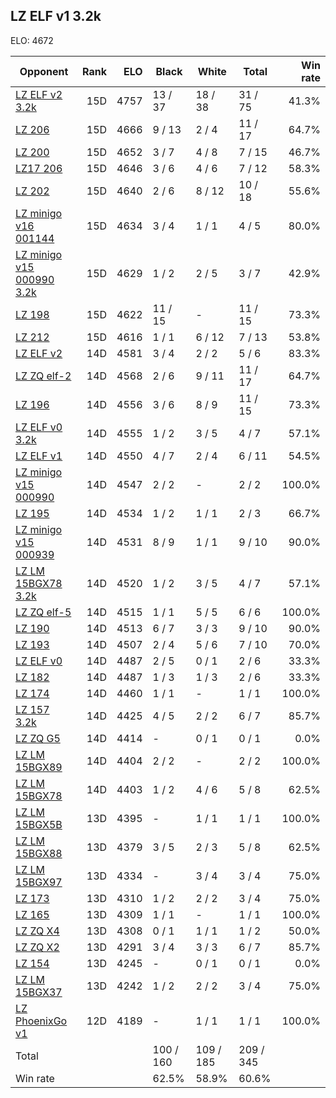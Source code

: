 ## LZ ELF v1 3.2k ##

ELO: 4672

Opponent | Rank | ELO | Black | White | Total | Win rate
---------|-----:|----:|-------|-------|-------|-------:
[LZ ELF v2 3.2k](LZ%20ELF%20v2%203.2k.md) | 15D | 4757 | 13 / 37 | 18 / 38 | 31 / 75 | 41.3%
[LZ 206](LZ%20206.md) | 15D | 4666 | 9 / 13 | 2 / 4 | 11 / 17 | 64.7%
[LZ 200](LZ%20200.md) | 15D | 4652 | 3 / 7 | 4 / 8 | 7 / 15 | 46.7%
[LZ17 206](LZ17%20206.md) | 15D | 4646 | 3 / 6 | 4 / 6 | 7 / 12 | 58.3%
[LZ 202](LZ%20202.md) | 15D | 4640 | 2 / 6 | 8 / 12 | 10 / 18 | 55.6%
[LZ minigo v16 001144](LZ%20minigo%20v16%20001144.md) | 15D | 4634 | 3 / 4 | 1 / 1 | 4 / 5 | 80.0%
[LZ minigo v15 000990 3.2k](LZ%20minigo%20v15%20000990%203.2k.md) | 15D | 4629 | 1 / 2 | 2 / 5 | 3 / 7 | 42.9%
[LZ 198](LZ%20198.md) | 15D | 4622 | 11 / 15 | - | 11 / 15 | 73.3%
[LZ 212](LZ%20212.md) | 15D | 4616 | 1 / 1 | 6 / 12 | 7 / 13 | 53.8%
[LZ ELF v2](LZ%20ELF%20v2.md) | 14D | 4581 | 3 / 4 | 2 / 2 | 5 / 6 | 83.3%
[LZ ZQ elf-2](LZ%20ZQ%20elf-2.md) | 14D | 4568 | 2 / 6 | 9 / 11 | 11 / 17 | 64.7%
[LZ 196](LZ%20196.md) | 14D | 4556 | 3 / 6 | 8 / 9 | 11 / 15 | 73.3%
[LZ ELF v0 3.2k](LZ%20ELF%20v0%203.2k.md) | 14D | 4555 | 1 / 2 | 3 / 5 | 4 / 7 | 57.1%
[LZ ELF v1](LZ%20ELF%20v1.md) | 14D | 4550 | 4 / 7 | 2 / 4 | 6 / 11 | 54.5%
[LZ minigo v15 000990](LZ%20minigo%20v15%20000990.md) | 14D | 4547 | 2 / 2 | - | 2 / 2 | 100.0%
[LZ 195](LZ%20195.md) | 14D | 4534 | 1 / 2 | 1 / 1 | 2 / 3 | 66.7%
[LZ minigo v15 000939](LZ%20minigo%20v15%20000939.md) | 14D | 4531 | 8 / 9 | 1 / 1 | 9 / 10 | 90.0%
[LZ LM 15BGX78 3.2k](LZ%20LM%2015BGX78%203.2k.md) | 14D | 4520 | 1 / 2 | 3 / 5 | 4 / 7 | 57.1%
[LZ ZQ elf-5](LZ%20ZQ%20elf-5.md) | 14D | 4515 | 1 / 1 | 5 / 5 | 6 / 6 | 100.0%
[LZ 190](LZ%20190.md) | 14D | 4513 | 6 / 7 | 3 / 3 | 9 / 10 | 90.0%
[LZ 193](LZ%20193.md) | 14D | 4507 | 2 / 4 | 5 / 6 | 7 / 10 | 70.0%
[LZ ELF v0](LZ%20ELF%20v0.md) | 14D | 4487 | 2 / 5 | 0 / 1 | 2 / 6 | 33.3%
[LZ 182](LZ%20182.md) | 14D | 4487 | 1 / 3 | 1 / 3 | 2 / 6 | 33.3%
[LZ 174](LZ%20174.md) | 14D | 4460 | 1 / 1 | - | 1 / 1 | 100.0%
[LZ 157 3.2k](LZ%20157%203.2k.md) | 14D | 4425 | 4 / 5 | 2 / 2 | 6 / 7 | 85.7%
[LZ ZQ G5](LZ%20ZQ%20G5.md) | 14D | 4414 | - | 0 / 1 | 0 / 1 | 0.0%
[LZ LM 15BGX89](LZ%20LM%2015BGX89.md) | 14D | 4404 | 2 / 2 | - | 2 / 2 | 100.0%
[LZ LM 15BGX78](LZ%20LM%2015BGX78.md) | 14D | 4403 | 1 / 2 | 4 / 6 | 5 / 8 | 62.5%
[LZ LM 15BGX5B](LZ%20LM%2015BGX5B.md) | 13D | 4395 | - | 1 / 1 | 1 / 1 | 100.0%
[LZ LM 15BGX88](LZ%20LM%2015BGX88.md) | 13D | 4379 | 3 / 5 | 2 / 3 | 5 / 8 | 62.5%
[LZ LM 15BGX97](LZ%20LM%2015BGX97.md) | 13D | 4334 | - | 3 / 4 | 3 / 4 | 75.0%
[LZ 173](LZ%20173.md) | 13D | 4310 | 1 / 2 | 2 / 2 | 3 / 4 | 75.0%
[LZ 165](LZ%20165.md) | 13D | 4309 | 1 / 1 | - | 1 / 1 | 100.0%
[LZ ZQ X4](LZ%20ZQ%20X4.md) | 13D | 4308 | 0 / 1 | 1 / 1 | 1 / 2 | 50.0%
[LZ ZQ X2](LZ%20ZQ%20X2.md) | 13D | 4291 | 3 / 4 | 3 / 3 | 6 / 7 | 85.7%
[LZ 154](LZ%20154.md) | 13D | 4245 | - | 0 / 1 | 0 / 1 | 0.0%
[LZ LM 15BGX37](LZ%20LM%2015BGX37.md) | 13D | 4242 | 1 / 2 | 2 / 2 | 3 / 4 | 75.0%
[LZ PhoenixGo v1](LZ%20PhoenixGo%20v1.md) | 12D | 4189 | - | 1 / 1 | 1 / 1 | 100.0%
Total | | | 100 / 160 | 109 / 185 | 209 / 345 | 
Win rate| | | 62.5% | 58.9% | 60.6% | 
